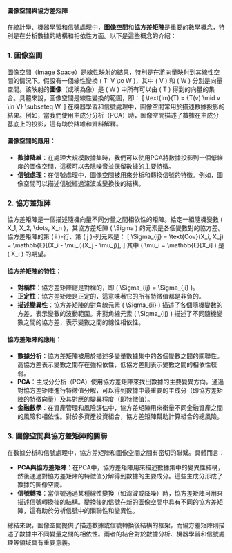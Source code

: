 #### 圖像空間與協方差矩陣

在統計學、機器學習和信號處理中，**圖像空間**和**協方差矩陣**是重要的數學概念，特別是在分析數據的結構和相依性方面。以下是這些概念的介紹：

### 1. 圖像空間

圖像空間（Image Space）是線性映射的結果，特別是在將向量映射到其線性空間的情況下。假設有一個線性變換 \( T: V \to W \)，其中 \( V \) 和 \( W \) 分別是向量空間。該映射的**圖像**（或稱為像）是 \( W \) 中所有可以由 \( T \) 得到的向量的集合。具體來說，圖像空間是線性變換的範圍，即：
\[
\text{Im}(T) = \{T(v) \mid v \in V\} \subseteq W.
\]
在機器學習和信號處理中，圖像空間常用於描述數據投影的結果。例如，當我們使用主成分分析（PCA）時，圖像空間描述了數據在主成分基底上的投影，這有助於降維和資料解釋。

#### 圖像空間的應用：
- **數據降維**：在處理大規模數據集時，我們可以使用PCA將數據投影到一個低維度的圖像空間，這樣可以去除噪音並保留數據的主要特徵。
- **信號處理**：在信號處理中，圖像空間被用來分析和轉換信號的特徵。例如，圖像空間可以描述信號經過濾波或變換後的結構。

### 2. 協方差矩陣

協方差矩陣是一個描述隨機向量不同分量之間相依性的矩陣。給定一組隨機變數 \( X_1, X_2, \dots, X_n \)，其協方差矩陣 \( \Sigma \) 的元素是各個變數對的協方差。協方差矩陣的第 \( i \)-行、第 \( j \)-列元素是：
\[
\Sigma_{ij} = \text{Cov}(X_i, X_j) = \mathbb{E}[(X_i - \mu_i)(X_j - \mu_j)],
\]
其中 \( \mu_i = \mathbb{E}[X_i] \) 是 \( X_i \) 的期望。

#### 協方差矩陣的特性：
- **對稱性**：協方差矩陣總是對稱的，即 \( \Sigma_{ij} = \Sigma_{ji} \)。
- **正定性**：協方差矩陣是正定的，這意味著它的所有特徵值都是非負的。
- **描述變異性**：協方差矩陣的對角線元素 \( \Sigma_{ii} \) 描述了各個隨機變數的方差，表示變數的波動範圍。非對角線元素 \( \Sigma_{ij} \) 描述了不同隨機變數之間的協方差，表示變數之間的線性相依性。

#### 協方差矩陣的應用：
- **數據分析**：協方差矩陣被用於描述多變量數據集中的各個變數之間的關聯性。高協方差表示變數之間存在強相依性，低協方差則表示變數之間的相依性較弱。
- **PCA**：主成分分析（PCA）使用協方差矩陣來找出數據的主要變異方向。通過對協方差矩陣進行特徵值分解，可以得到數據中最重要的主成分（即協方差矩陣的特徵向量）及其對應的變異程度（即特徵值）。
- **金融數學**：在資產管理和風險評估中，協方差矩陣用來衡量不同金融資產之間的風險和相依性。對於多資產投資組合，協方差矩陣幫助計算組合的總風險。

### 3. 圖像空間與協方差矩陣的關聯

在數據分析和信號處理中，協方差矩陣和圖像空間之間有密切的聯繫。具體而言：
- **PCA與協方差矩陣**：在PCA中，協方差矩陣用來描述數據集中的變異性結構，然後通過對協方差矩陣的特徵值分解得到數據的主要成分。這些主成分形成了數據的圖像空間。
- **信號轉換**：當信號通過某種線性變換（如濾波或降噪）時，協方差矩陣可用來描述信號轉換後的結構。變換後的信號在新的圖像空間中具有不同的協方差矩陣，這有助於分析信號中的關聯性和變異性。

總結來說，圖像空間提供了描述數據或信號轉換後結構的框架，而協方差矩陣則描述了數據中不同變量之間的相依性。兩者的結合對於數據分析、機器學習和信號處理等領域具有重要意義。